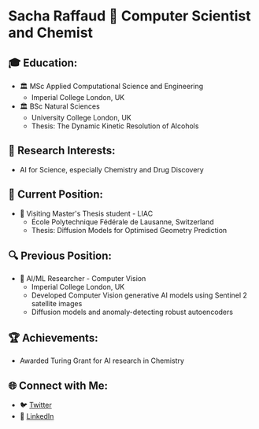 # Sacha Raffaud 🚀 Computer Scientist and Chemist

## 🎓 Education:
- 🏛️ MSc Applied Computational Science and Engineering
  - Imperial College London, UK
- 🏛️ BSc Natural Sciences
  - University College London, UK
  - Thesis: The Dynamic Kinetic Resolution of Alcohols

## 🔬 Research Interests:
- AI for Science, especially Chemistry and Drug Discovery

## 🚀 Current Position:
- 🏢 Visiting Master's Thesis student - LIAC
  - École Polytechnique Fédérale de Lausanne, Switzerland
  - Thesis: Diffusion Models for Optimised Geometry Prediction

## 🔍 Previous Position:
- 🏢 AI/ML Researcher - Computer Vision
  - Imperial College London, UK
  - Developed Computer Vision generative AI models using Sentinel 2 satellite images
  - Diffusion models and anomaly-detecting robust autoencoders

## 🏆 Achievements:
- Awarded Turing Grant for AI research in Chemistry

## 🌐 Connect with Me:
- 🐦 [Twitter](https://twitter.com/sacha_rfd)
- 🔗 [LinkedIn](https://www.linkedin.com/in/sacha-raffaud)
